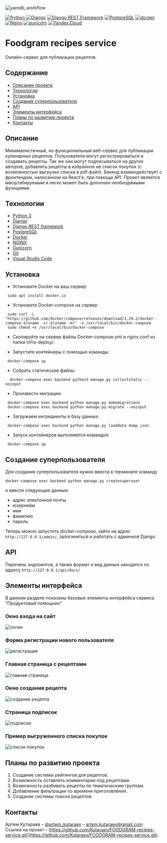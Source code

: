 ![yamdb_workflow](https://github.com/EvgeniyBudaev/foodgram-project-react/actions/workflows/foodgram_workflow.yml/badge.svg)  

[![Python](https://img.shields.io/badge/-Python-464646?style=flat-square&logo=Python)](https://www.python.org/)
[![Django](https://img.shields.io/badge/-Django-464646?style=flat-square&logo=Django)](https://www.djangoproject.com/)
[![Django REST Framework](https://img.shields.io/badge/-Django%20REST%20Framework-464646?style=flat-square&logo=Django%20REST%20Framework)](https://www.django-rest-framework.org/)
[![PostgreSQL](https://img.shields.io/badge/-PostgreSQL-464646?style=flat-square&logo=PostgreSQL)](https://www.postgresql.org/)
[![docker](https://img.shields.io/badge/-Docker-464646?style=flat-square&logo=docker)](https://www.docker.com/)
[![Nginx](https://img.shields.io/badge/-NGINX-464646?style=flat-square&logo=NGINX)](https://nginx.org/ru/)
[![gunicorn](https://img.shields.io/badge/-gunicorn-464646?style=flat-square&logo=gunicorn)](https://gunicorn.org/)
[![Yandex.Cloud](https://img.shields.io/badge/-Yandex.Cloud-464646?style=flat-square&logo=Yandex.Cloud)](https://cloud.yandex.ru/)


# Foodgram recipes service
Онлайн-сервис для публикации рецептов.

## Содержание
- [Описание проекта](#Описание)
- [Технологии](#Технологии)
- [Установка](#Установка)
- [Создание суперпользователя](#Админ)
- [API](#API)
- [Элементы интерфейса](#Примеры)
- [Планы по развитию проекта](#Планы)
- [Контакты](#Контакты)

## <a name="Описание">Описание</a>
Минималистичный, но функциональный веб-сервис для публикации кулинарных рецептов. Пользователи могут регистрироваться и создавать рецепты. Так же они могут подписываться на других авторов, добавлять рецепты в избранное ив список покупок (с возможностью выгрузки списка в pdf-файл). Бекенд взаимодействует с фронтендом, написанном на React'e, при помощи API. Проект является масштабируемым и легко может быть дополнен необходимыми функциями.


## <a name="Технологии">Технологии</a>
- [Python 3](https://www.python.org/downloads/)
- [Django](https://www.djangoproject.com/)
- [Django REST framework](https://www.django-rest-framework.org/)
- [PostgreSQL](https://www.postgresql.org/)
- [Docker](https://www.docker.com/)
- [NGINX](https://nginx.org/)
- [Gunicorn](https://gunicorn.org/)
- [Git](https://github.com/)
- [Visual Studio Code](https://code.visualstudio.com/Download)

## <a name="Установка">Установка</a>

- Установите Docker на ваш сервер:
```
 sudo apt install docker.io
```

- Установите Docker-compose на сервер:
```
 sudo curl -L "https://github.com/docker/compose/releases/download/1.29.2/docker-compose-$(uname -s)-$(uname -m)" -o /usr/local/bin/docker-compose
 sudo chmod +x /usr/local/bin/docker-compose
```

- Скопируйте на сервер файлы Docker-compose.yml и nginx.conf из папки infra-deploy/.

- Запустите контейнеры с помощью команды:
```
 docker-compose up
```

- Собрать статические файлы:
```
  docker-compose exec backend python3 manage.py collectstatic --noinput
```

- Произвести миграции:
```
 docker-compose exec backend python manage.py makemigrations
 docker-compose exec backend python manage.py migrate --noinput
```

- Загружаем ингредиенты в базу данных:
```
 docker-compose exec backend python manage.py loaddata dump.json
```

- Запуск контейнеров выполняется командой:
```
 docker-compose up
```

## <a name="Админ">Создание суперпользователя</a>
Для создания суперпользователя нужно ввести в терминале команду
```
docker-compose exec backend python manage.py createsuperuser
```
и ввести следующие данные:
- адрес электонной почты
- юзернейм
- имя
- фамилию
- пароль  

Теперь можно запустить docker-compose, зайти на адрес `http://127.0.0.1/admin/`, залогиниться и работать с админкой Django.

## <a name="API">API</a>
Перечень эндпоинтов, а также формат и вид данных находятся по адресу `http://127.0.0.1/api/docs/`

## <a name="Примеры">Элементы интерфейса</a>
В данном разделе показаны базовые элементы интерфейса сервиса "Продуктовый помощник"
### Окно входа на сайт
![логин](https://lh3.googleusercontent.com/N6BdIGBy7PBrp3y24JKnM6cxLB3ao6orI2a93rYd1tNYLF5Xk671yS20NNODRB7NBIsMYkTvnGq-wlbbJd0smDa6WyeUj1nSG5z4XbkaeO5ENWacAFV6yNDVZFgfZtgysdMQETlcqaT3eRD8jjSTsbW_sJflu48TbzRRMki_N-BPx3HlCDPOVNfQ4nANIfBdQgUkdM7MZxD34fudqRcS8EEglpgUtLJesbkzM16mijXg4L0fV1pjLhDAu6DQV6N9ETbCcQVnPUuX_umRDqes8jEu5BMXUs1PRHviyjAbzze1Z_fBhGrEelnscBdvrhOT2EUqlNL0muNxAmNXAgzbrEM8crH4pHltpYqp7oI--zxOtd2WGnT6YHrHlr3v0pLG7RcRvtEajnYs0wfwzDG1jmF-tW3Tj52fmMIusDLLj5AYmtV_1LcUVkeUn0fblR3RLomsTUnAarKgAqYSYWBQhHtHfdDZo92W9AzJU2PCTCcLpvVPV-c8PbtF1FpH3KerDTRwHWxuUBHj9crO0DXr9GnflCNUAAtF8SOTW7BkHHOL-jtBT3odltVHwunnJXcbTqk-s9S1ySqgUJ4TbGMIqoUbdO6o94h3L1EJBGjLS7KCXzsBjOpPLTJ1KmwcdFnsTq5qCT7F-fRUyO0c3NGjYddSx76Yd56Is6ZCeVVrWudi9m6Vwa_tz4eNB-y7i-wzKDqO1NmYKj7iln60DF96dm-5=w958-h462-no?authuser=0)
### Форма регистрации нового пользователя
![регистрация](https://lh3.googleusercontent.com/JJVLIJdQaoS26mebZ-_Ukk-2sfP6KDh2G0n2rX_4Ns1zBlN8nZgwcc6v29rlfsaPztzxul1VTyRgeXe1pybX98fieX2J9Vua11iG93CGQJf2NbsWNnAo_RKy1x9lkJpDCeBgYCksUI--9RlckKxDh3aWVmkyfoGo3HWvqB3_CpSaElYyG5kUzPlBf4Y5yc4Ond86DNeuWc07uAsd-NDrwMeNfAKb018rBWrYWX8TsYXfohyHQgdxailm_8IldSrPxRhDofXaGjjG5ZYvGNjDS8QspRa7yzbNiuWH4CjMLNRr5_x0EYhiej60LVGGKjoYe4KMmj_e9rl76fPku38vjhXZmvuVouMbVqR0A4Tjwj4dDezQrAzF6DO54EgvxwGNRQFzHrFfGuB9850VepcCd5ySJVO5AHO4DR1CRbZKG44zxN2WW1f3Mj8gZ5rvios9odAzmfi3TZ2X-QUTIAIKQp2vHRBWGZdaEXeWJXXGvZDJhj3URDWIBrw0rZawVhYUGD-2eWJ9AuANTpleBYqrLKrgoIM2_Cv5ELJX-R4ksjOyawNHqtmjrHbQ0-DpZ86hKRzu-O0gXgIOWWEzWxKa6u67hG-cGkJnk8Ph-ecMmKsGjAqfDMe2DWF7lj_KUSLMWQYyUxRTIEa-VNXbnvgaQstH7AfWuQZyf95PZqskGuDzpH7f6TyqlTkKfnTurj0mUnAfUFoTT1NXvrprXfMmLGVj=w959-h653-no?authuser=0)
### Главная страница с рецептами
![главная страница](https://lh3.googleusercontent.com/o9gcXTbm_OyR0a08QRzoFAsbJmZTB_KFxApzULleZLMug4FIfdcsMZMO3iHSea9uywynkkPYYkaJ8fRToWaX-jEl9LtJlw0kaceipYhqDkb7Cwm9-IpfBcIAGRwodgBs6_lnqXI8pRG4vLkT78v9mkiwbK1ZjS288aKG4V42g4KbsnwoTY0ov5jgACDao99nWVWS1u3Uj5eXJG5RrRVRlrem0Azxf-t9wbOAg1GWXfRCsHdb00-Zc72uMf5bNroGmLVrvCgYqCo6oLfoehSgvXsXPeghPqIetNbr-eowIkMKabotsPKDjbivI9EvIlEFrKTBHAoD2edep5NvpyB3WAnoFOv7cR-ylc7U0CqTbObsDm17UCpiEDYIv723ztLTR6tqU4maO9cTZIdMwPeZGaucwTbJKSihbm9KAmOaJjLy6WxTf-QMZHJt23vhwPeDWEJhBz7ePN7fP1KV03Eh_sWKiG7sPphSlZ6beNRUQbyyMwSkWpGET9YRAL6w1wfc9WqrlQwYFz784dXcQO6F9hS0fx2VAWPffdurqVVU-Guv6d4DbIKPnzhExzdPI3--UDQw7s5QtwluXKE1CdhYp9NCu1bwx37c6mvdmDao8zJxoY8yn0TTjuuOCt0RvJX3lGhjCcNrJBx0keWpsgcsE3z9rC5KnZ6nov-UJoXPk_ACB0STxyPF9Sw_vddu_u-Wh_AQBtBfSUWWGEFehaQSLMEe=w959-h588-no?authuser=0)
### Окно создания рецепта
![создание рецепта](https://lh3.googleusercontent.com/9W_Y-HVDSUxVIt_Ad0Sok-SoPFEJAESOowj6UrG0B6sCqTQZhY-m8Mr2lvm-bZwHnbhEB2qDyxRJrVqRaX4_1xBP0oL8NnjXU1S26-sDLLsAWk4p_YFGjeMOt_KzxmD9NxMJbCJ_-j0YMtOnO6CE9lgvNzmDofBSIWL7J8hwYPlbIAiXWzUtcpBJSvDbKtWCb89qMthAbkwIX2JEUeQmkx3-ILxtn83h0d_pX4V4Yuz6f4Kpu0SDShdOAvSRYpGsr9-i0lBqvns2BfFzCYQKb22-2ly0W1dYRe5w29a9eOBoOocaNM0lu1mLfQ_EyJcjOayYhqwvMChxIc0DP0dL4jnTJkXL0h3BlWIDTBvablT8NM2_hYckgUJihJSnHgaEMwgAyrV9eFVfD5SdZG0P3Uvu9m-U2OqYLfNuSJoSJWuCOfbt2GGhZ9TiUmg0iAg70Ti7kwJCZ_oYReVS6K7e3oaLtHxmVougdthAkqmzLzqiaW6YrTO7ETZ_H7YI7dBh5mMv0u2_07-zrDO5UrgHXz5y5MpE5ksrMwvcuopSmTrtygHdKvz6a8nWBkaqVfRgq7cMissNwtk6SSCl0Qt0EkR9iYqnKrpMF3OSU6uyr4fobXF7tmmQV9hZTCDC8YNEQ86rjwmyA6rwv6ChkI1S4gKjQiPOENX5nm2NkpxO0l-nANUdNuNY5QYXHXMoP5uEY_xYmanOtjwX9DHkY1QvUtdm=w802-h782-no?authuser=0)
### Страница подписок
![подписки](https://lh3.googleusercontent.com/j8P-Ynqmk8k3vKt164bhQqqTO_IXgoAqrMU8-r8VyoQoscNI3SLcNAg-SX8TjjFPjBRkXN5VghaZQKLx0RDEdPhU2fT6ZGWtacGs3c4ThXPomgi2ooU3DEOLvqmli-OfjcavxTS2gyvWFhF3AUpc9OEqG4kpN3Z7YbhEkrSNlA6sQNbwL0fdqoakBR-sbCY3MxVkCyHQEinTb81kJ19YTCQbT0FA5s2YFotpUUEHNl-2DtdqDiJ8qh_mHkY92n1qoJggGk8gZZpJMrbOjD7VbiE0qZshIjwhODeeaIdIm8Ua0BaGmBLG91TpBr9NO3VLiWAPSIB0ShqNmR8YRjNb5xRNxuDiIq8G-4f9sXvX-_xrlYh3XC_4cfpt_5IJWhkS1Ev0U1qNl13oHaal_ENxDri8cDTh1zlhFSPSaKPLrIuXf0POCIx3yV85UyK0zPitjIq6Wdzh1CeJoFhFjDT-055p9OPG8MQiWiste4J4hf2Pj9fY845d-F9dBacT38hS98nrIEu5Ka7IY565An8iCC3Inb4iv1aXNU1-ay7zHIvl3K_YQIHPUO4w9pokX9xDemLsWOL8XTS5oLNNfR5xnWAWRk4sd2w7wBbNIGbKn-1agcheHTwjOvoqIutH8NzdKWIMQR1BMoyNvaoc5n6rpUfLdsAhrH-qmt2idDxtzV3z21Q_ZM3yNOzfNFofCLEwLCAP4tKyl6XxhLc2FjJitJ_A=w642-h443-no?authuser=0)
### Пример выгруженного списка покупок
![список покупок](https://lh3.googleusercontent.com/A2jatAwczgR-b4wEekWSRSa8gnuVjqHBMlJM7ndoLB6RcsIeX78RE6d_QGU0Nyat2_Q5m_GLa4_paNoJG31MUu4926nuydsJkpRzCf_I4R12pnjSARAeyq7BFH-JS5RlRjoVgTAme86XUwngq6eSyTmCQKz_Uypvns57bDO-sKstKYUvJu68ibhIA-jMLH5zh1-xgyMDFDyJ5WoCPUkIUrmCaSHxxK9ZtPoIsCvKoehKsy9fndub4Uu5SjV6EmyycI7rCHjSYoUEwCOeNbKXPY3dYE9WL_FxgCg1akRfj4ACywSpcpSJoA5uae8AlXt4Zyiq5ApA6mSkGu4UzqQmZT6aBa4_nTYbBSr1SaTXCvkoA5tKYu1wAabHT4eHuiNAgPunq8D3VGunLyK1idw5gfQ8i4q00NgyYMZxLNF9CR9UERe3XetCy-3duSImmjz9x8CXDh4l8PclYGGzvb6dl4sJcBYM5dChw60JT-UctFxb_IFMlRvOBrwfTF-p7srUr6YPkFM1kGJKzNoCWnGN4p6xu7fKdqheI0VXYbkgaSyJhCqBgj6XV7ucyKUE7NCRa4nQjImcQX3Z5x0WG6mWmJxPox4KEyXFYTgsbI_JWVn2eIhdVwao1l6AHRSSq1LG_aUxa84j4vv-i5nV7m0vyqQPlxR6NW850PaW0tkrQmitGxYa48lg1JJOr-aBKHkz6RHxYlH9V9h1dALg4cfcUAmL=w378-h497-no?authuser=0)

## <a name="Планы">Планы по развитию проекта</a>
1. Создание системы рейтингов для рецептов.
2. Возможность оставлять комментарии под рецептами.
3. Возможность разбивать рецепты по тематическим группам.
4. Добавление фильтрации по времени приготовления.
5. Создание системы поиска рецептов.

## <a name="Контакты">Контакты</a>
Артем Кутараев – [@artem_kutaraev](https://t.me/artem_kutaraev) – artem.kutaraev@gmail.com  
Ссылка на проект – [https://github.com/Kutaraev/FOODGRAM-recipes-service.git](https://github.com/Kutaraev/FOODGRAM-recipes-service.git)
